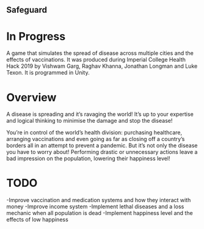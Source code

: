 ## Safeguard
# In Progress
A game that simulates the spread of disease across multiple cities and the effects of vaccinations.
It was produced during Imperial College Health Hack 2019 by Vishwam Garg, Raghav Khanna, Jonathan Longman and Luke Texon.
It is programmed in Unity.

# Overview
A disease is spreading and it’s ravaging the world! It’s up to your expertise and logical thinking to minimise the damage and stop the disease! 

You’re in control of the world’s health division: purchasing healthcare, arranging vaccinations and even going as far as closing off a country’s borders all in an attempt to prevent a pandemic. But it’s not only the disease you have to worry about! Performing drastic or unnecessary actions leave a bad impression on the population, lowering their happiness level! 


# TODO
-Improve vaccination and medication systems and how they interact with money
-Improve income system
-Implement lethal diseases and a loss mechanic when all population is dead
-Implement happiness level and the effects of low happiness
